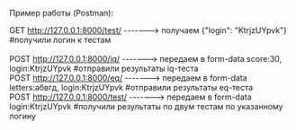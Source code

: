 Пример работы (Postman):

GET http://127.0.0.1:8000/test/ -------> получаем {"login": "KtrjzUYpvk"} #получили логин к тестам<br/>    
POST http://127.0.0.1:8000/iq/ -------> передаем в form-data score:30, login:KtrjzUYpvk #отправили результаты iq-теста<br/>
POST http://127.0.0.1:8000/eq/ -------> передаем в form-data letters:абвгд, login:KtrjzUYpvk #отправили результаты eq-теста<br/>
POST http://127.0.0.1:8000/test/ -------> передаем в form-data login:KtrjzUYpvk #получили результаты по двум тестам по указанному логину<br/>
